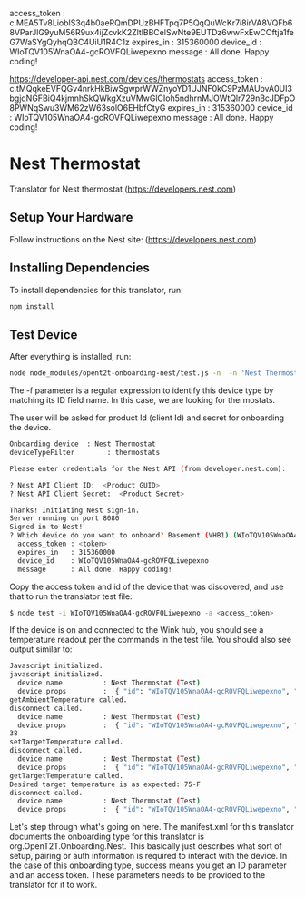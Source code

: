 access_token : 
c.MEA5Tv8LioblS3q4b0aeRQmDPUzBHFTpq7P5QqQuWcKr7i8irVA8VQFb68VParJlG9yuM56R9ux4ijZcvkK2ZltlBBCelSwNte9EUTDz6wwFxEwCOftja1feG7WaSYgQyhqQBC4UiU1R4C1z
  expires_in   : 315360000
  device_id    : WIoTQV105WnaOA4-gcROVFQLiwepexno
  message      : All done. Happy coding!

https://developer-api.nest.com/devices/thermostats
  access_token : c.tMQqkeEVFQGv4nrkHkBiwSgwprWWZnyoYD1UJNF0kC9PzMAUbvA0UI3bgjqNGFBiQ4kjmnhSkQWkgXzuVMwGlCIoh5ndhrnMJOWtQlr729nBcJDFpO8PWNqSwu3WM62zW63solO6EHbfCtyG
  expires_in   : 315360000
  device_id    : WIoTQV105WnaOA4-gcROVFQLiwepexno
  message      : All done. Happy coding!

# Nest Thermostat
Translator for Nest thermostat (https://developers.nest.com)

## Setup Your Hardware
Follow instructions on the Nest site: (https://developers.nest.com)

## Installing Dependencies
To install dependencies for this translator, run:

```bash
npm install
```

## Test Device
After everything is installed, run:

```bash
node node_modules/opent2t-onboarding-nest/test.js -n  -n 'Nest Thermostat' -f 'thermostats'
```

The -f parameter is a regular expression to identify this device type by matching its ID field name. In this case, we are looking
for thermostats.

The user will be asked for product Id (client Id) and secret for onboarding the device.

```bash
Onboarding device  : Nest Thermostat
deviceTypeFilter        : thermostats

Please enter credentials for the Nest API (from developer.nest.com):

? Nest API Client ID:  <Product GUID>
? Nest API Client Secret:  <Product Secret>

Thanks! Initiating Nest sign-in.
Server running on port 8080
Signed in to Nest!
? Which device do you want to onboard? Basement (VHB1) (WIoTQV105WnaOA4-gcROVFQLiwepexno)
  access_token : <token>
  expires_in   : 315360000
  device_id    : WIoTQV105WnaOA4-gcROVFQLiwepexno
  message      : All done. Happy coding!

```

Copy the access token and id of the device that was discovered, and use that to run the translator test file:

```bash
$ node test -i WIoTQV105WnaOA4-gcROVFQLiwepexno -a <access_token>

```

If the device is on and connected to the Wink hub, you should see a temperature readout per
the commands in the test file. You should also see output similar to:

```bash
Javascript initialized.
javascript initialized.
  device.name          : Nest Thermostat (Test)
  device.props         :  { "id": "WIoTQV105WnaOA4-gcROVFQLiwepexno", "access_token": "..." }
getAmbientTemperature called.
disconnect called.
  device.name          : Nest Thermostat (Test)
  device.props         :  { "id": "WIoTQV105WnaOA4-gcROVFQLiwepexno", "access_token": "..." }
38
setTargetTemperature called.
disconnect called.
  device.name          : Nest Thermostat (Test)
  device.props         :  { "id": "WIoTQV105WnaOA4-gcROVFQLiwepexno", "access_token": "..." }
getTargetTemperature called.
Desired target temperature is as expected: 75-F
disconnect called.
  device.name          : Nest Thermostat (Test)
  device.props         :  { "id": "WIoTQV105WnaOA4-gcROVFQLiwepexno", "access_token": "..." }
```

Let's step through what's going on here. The manifest.xml for this translator documents the onboarding type
for this translator is org.OpenT2T.Onboarding.Nest. This basically just describes what sort of setup, pairing or
auth information is required to interact with the device. In the case of this onboarding type, success means you get
an ID parameter and an access token. These parameters needs to be provided to the translator for it to work.
